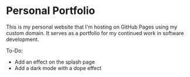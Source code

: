 # Personal Portfolio

This is my personal website that I'm hosting on GitHub Pages using my custom domain. It serves as a portfolio for my continued work in software development.

To-Do:

- Add an effect on the splash page
- Add a dark mode with a dope effect
